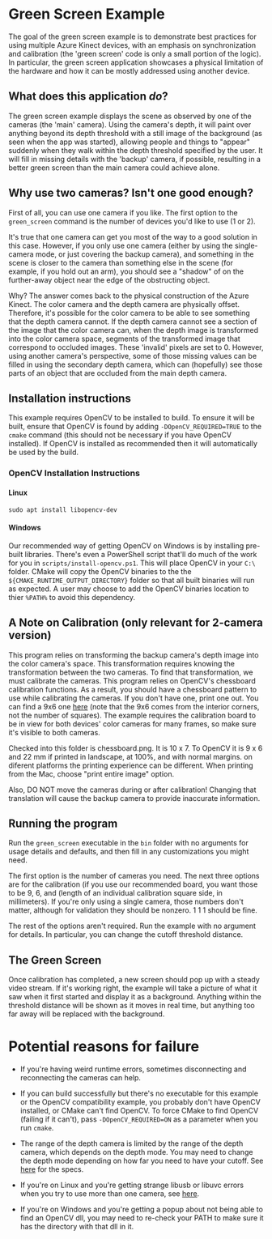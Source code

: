 # Green Screen Example

The goal of the green screen example is to demonstrate best practices for using multiple Azure Kinect devices, with an
emphasis on synchronization and calibration (the 'green screen' code is only a small portion of the logic). In
particular, the green screen application showcases a physical limitation of the hardware and how it can be mostly
addressed using another device.

## What does this application *do*?

The green screen example displays the scene as observed by one of the cameras (the 'main' camera). Using the camera's
depth, it will paint over anything beyond its depth threshold with a still image of the background (as seen when the app
was started), allowing people and things to "appear" suddenly when they walk within the depth threshold specified by the
user. It will fill in missing details with the 'backup' camera, if possible, resulting in a better green screen than the
main camera could achieve alone.

## Why use two cameras? Isn't one good enough?

First of all, you can use one camera if you like. The first option to the `green_screen` command is the number of
devices you'd like to use (1 or 2).

It's true that one camera can get you most of the way to a good solution in this case. However, if you only use one
camera (either by using the single-camera mode, or just covering the backup camera), and something in the scene is
closer to the camera than something else in the scene (for example, if you hold out an arm), you should see a "shadow"
of on the further-away object near the edge of the obstructing object.

Why? The answer comes back to the physical construction of the Azure Kinect. The color camera and the depth camera are
physically offset. Therefore, it's possible for the color camera to be able to see something that the depth camera
cannot. If the depth camera cannot see a section of the image that the color camera can, when the depth image is
transformed into the color camera space, segments of the transformed image that correspond to occluded images. These
'invalid' pixels are set to 0. However, using another camera's perspective, some of those missing values can be filled
in using the secondary depth camera, which can (hopefully) see those parts of an object that are occluded from the main
depth camera.

## Installation instructions

This example requires OpenCV to be installed to build. To ensure it will be built, ensure that OpenCV is found by adding
`-DOpenCV_REQUIRED=TRUE` to the `cmake` command (this should not be necessary if you have OpenCV installed). If OpenCV 
is installed as recommended then it will automatically be used by the build.

### OpenCV Installation Instructions

#### Linux

`sudo apt install libopencv-dev`

#### Windows

Our recommended way of getting OpenCV on Windows is by installing pre-built libraries. There's even a PowerShell script
that'll do much of the work for you in `scripts/install-opencv.ps1`. This will place OpenCV in your `C:\` folder. CMake
will copy the OpenCV binaries to the the `${CMAKE_RUNTIME_OUTPUT_DIRECTORY}` folder so that all built binaries will run
as expected. A user may choose to add the OpenCV binaries location to thier `%PATH%` to avoid this dependency.

## A Note on Calibration (only relevant for 2-camera version)

This program relies on transforming the backup camera's depth image into the color camera's space. This transformation
requires knowing the transformation between the two cameras. To find that transformation, we must calibrate the cameras.
This program relies on OpenCV's chessboard calibration functions. As a result, you should have a chessboard pattern to
use while calibrating the cameras. If you don't have one, print one out. You can find a 9x6 one
[here](https://docs.opencv.org/2.4/_downloads/pattern.png) (note that the 9x6 comes from the interior corners, not the
number of squares). The example requires the calibration board to be in view for both devices' color cameras for many
frames, so make sure it's visible to both cameras.

Checked into this folder is chessboard.png. It is 10 x 7. To OpenCV it is 9 x 6 and 22 mm if printed in landscape, at 100%, and with normal margins. on diferent platforms the printing experience can be different. When printing from the Mac, choose "print entire image" option.

Also, DO NOT move the cameras during or after calibration! Changing that translation will cause the backup camera to
provide inaccurate information.

## Running the program

Run the `green_screen` executable in the `bin` folder with no arguments for usage details and defaults, and then fill in
any customizations you might need.

The first option is the number of cameras you need. The next three options are for the calibration (if you use our recommended
board, you want those to be 9, 6, and (length of an individual calibration square side, in millimeters). If you're only
using a single camera, those numbers don't matter, although for validation they should be nonzero. 1 1 1 should be fine.

The rest of the options aren't required. Run the example with no argument for details. In particular, you can change the
cutoff threshold distance.

## The Green Screen

Once calibration has completed, a new screen should pop up with a steady video stream. If it's working right, the
example will take a picture of what it saw when it first started and display it as a background. Anything within the
threshold distance will be shown as it moves in real time, but anything too far away will be replaced with the
background.

# Potential reasons for failure

- If you're having weird runtime errors, sometimes disconnecting and reconnecting the cameras can help.

- If you can build successfully but there's no executable for this example or the OpenCV compatibility example, you
  probably don't have OpenCV installed, or CMake can't find OpenCV. To force CMake to find OpenCV (failing if it can't),
  pass `-DOpenCV_REQUIRED=ON` as a parameter when you run `cmake`.

- The range of the depth camera is limited by the range of the depth camera, which depends on the depth mode. You may
  need to change the depth mode depending on how far you need to have your cutoff. See
  [here](https://docs.microsoft.com/en-us/azure/Kinect-dk/hardware-specification) for the specs.

- If you're on Linux and you're getting strange libusb or libuvc errors when you try to use more than one camera, see
  [here](https://github.com/microsoft/Azure-Kinect-Sensor-SDK/issues/485).

- If you're on Windows and you're getting a popup about not being able to find an OpenCV dll, you may need to re-check
  your PATH to make sure it has the directory with that dll in it.
